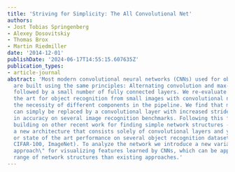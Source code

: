 ```yaml
---
title: 'Striving for Simplicity: The All Convolutional Net'
authors:
- Jost Tobias Springenberg
- Alexey Dosovitskiy
- Thomas Brox
- Martin Riedmiller
date: '2014-12-01'
publishDate: '2024-06-17T14:55:15.607635Z'
publication_types:
- article-journal
abstract: 'Most modern convolutional neural networks (CNNs) used for object recognition
  are built using the same principles: Alternating convolution and max-pooling layers
  followed by a small number of fully connected layers. We re-evaluate the state of
  the art for object recognition from small images with convolutional networks, questioning
  the necessity of different components in the pipeline. We find that max-pooling
  can simply be replaced by a convolutional layer with increased stride without loss
  in accuracy on several image recognition benchmarks. Following this finding -- and
  building on other recent work for finding simple network structures -- we propose
  a new architecture that consists solely of convolutional layers and yields competitive
  or state of the art performance on several object recognition datasets (CIFAR-10,
  CIFAR-100, ImageNet). To analyze the network we introduce a new variant of the \"deconvolution
  approach\" for visualizing features learned by CNNs, which can be applied to a broader
  range of network structures than existing approaches.'
---
```

